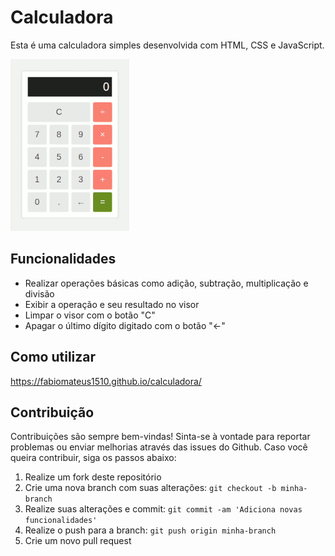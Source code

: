 # Calculadora

Esta é uma calculadora simples desenvolvida com HTML, CSS e JavaScript.<br/>

<img src= 'calc.gif'>

## Funcionalidades

- Realizar operações básicas como adição, subtração, multiplicação e divisão
- Exibir a operação e seu resultado no visor
- Limpar o visor com o botão "C"
- Apagar o último dígito digitado com o botão "←"

## Como utilizar

https://fabiomateus1510.github.io/calculadora/

## Contribuição

Contribuições são sempre bem-vindas! Sinta-se à vontade para reportar problemas ou enviar melhorias através das issues do Github. Caso você queira contribuir, siga os passos abaixo:

1. Realize um fork deste repositório
2. Crie uma nova branch com suas alterações: `git checkout -b minha-branch`
3. Realize suas alterações e commit: `git commit -am 'Adiciona novas funcionalidades'`
4. Realize o push para a branch: `git push origin minha-branch`
5. Crie um novo pull request

